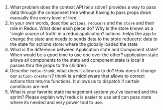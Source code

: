 1. What problem does the context API help solve?
provides a way to pass data through the component tree without having to pass props down manually thru every level of tree.
1. In your own words, describe `actions`, `reducers` and the `store` and their role in Redux. What does each piece do? Why is the store known as a 'single source of truth' in a redux application?
actions: helps the app to change the state and needs to sends data to the store
reducers: data to the state for actions
store: where the globally loaded the state 
1. What is the difference between Application state and Component state? When would be a good time to use one over the other?
application state allows all components to the state and component state is local it passes thru the props to the children
1. Describe `redux-thunk`, what does it allow us to do? How does it change our `action-creators`?
thunk is a middleware that allows to correct actions that returns functions. It allows us to dispatch if certain conditions are met
1. What is your favorite state management system you've learned and this sprint? Please explain why!
redux is easier to use and can pass state where its needed and very power tool to use.